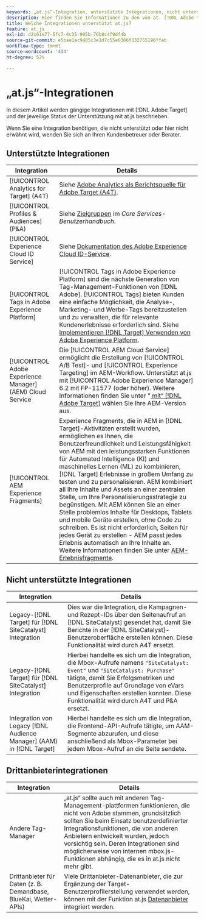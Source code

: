 ```yaml
---
keywords: „at.js“-Integration, unterstützte Integrationen, nicht unterstützte Integrationen, Drittanbieterintegrationen
description: Hier finden Sie Informationen zu den von at. [!DNL Adobe Target]  unterstützten (und nicht unterstützten) Integrationen, einschließlich [!UICONTROL Analytics for Target] (A4T), der [!UICONTROL Experience Cloud ID Service] und mehr.
title: Welche Integrationen unterstützt at.js?
feature: at.js
exl-id: d2c61e77-5fc7-4c35-905b-76b8c4f9df4b
source-git-commit: e5bae1ac9485c3e1d7c55e6386f332755196ffab
workflow-type: tm+mt
source-wordcount: '434'
ht-degree: 52%

---
```


# „at.js“-Integrationen

In diesem Artikel werden gängige Integrationen mit [!DNL Adobe Target] und der jeweilige Status der Unterstützung mit at.js beschrieben.

Wenn Sie eine Integration benötigen, die nicht unterstützt oder hier nicht erwähnt wird, wenden Sie sich an Ihren Kundenbetreuer oder Berater.

## Unterstützte Integrationen

| Integration | Details |
|--- |--- |
| [!UICONTROL Analytics for Target] (A4T) | Siehe [Adobe Analytics als Berichtsquelle für Adobe Target (A4T)](https://experienceleague.adobe.com/docs/target/using/integrate/a4t/a4t.html). |
| [!UICONTROL Profiles & Audiences] (P&amp;A) | Siehe [Zielgruppen](https://experienceleague.adobe.com/docs/core-services/interface/audiences/audience-library.html?lang=de) im *Core Services-Benutzerhandbuch*. |
| [!UICONTROL Experience Cloud ID Service] | Siehe [Dokumentation des Adobe Experience Cloud ID-Service](https://experienceleague.adobe.com/docs/id-service/using/home.html). |
| [!UICONTROL Tags in Adobe Experience Platform] | [!UICONTROL Tags in Adobe Experience Platform] sind die nächste Generation von Tag-Management-Funktionen von [!DNL Adobe]. [!UICONTROL Tags] bieten Kunden eine einfache Möglichkeit, die Analyse-, Marketing- und Werbe-Tags bereitzustellen und zu verwalten, die für relevante Kundenerlebnisse erforderlich sind. Siehe [Implementieren  [!DNL Target]  Verwenden von Adobe Experience Platform](../how-to-deployatjs/implement-target-using-adobe-launch.md). |
| [!UICONTROL Adobe Experience Manager] (AEM) Cloud Service | Die [!UICONTROL AEM Cloud Service] ermöglicht die Erstellung von [!UICONTROL A/B Test]- und [!UICONTROL Experience Targeting] im AEM-Workflow. Unterstützt at.js mit [!UICONTROL Adobe Experience Manager] 6.2 mit FP-11577 (oder höher). Weitere Informationen finden Sie unter &quot;[ mit“  [!DNL Adobe Target]](https://experienceleague.adobe.com/docs/experience-manager-release-information/aem-release-updates/previous-updates/aem-previous-versions.html?lang=de) wählen Sie Ihre AEM-Version aus. |
| [!UICONTROL AEM Experience Fragments] | Experience Fragments, die in AEM in [!DNL Target]-Aktivitäten erstellt wurden, ermöglichen es Ihnen, die Benutzerfreundlichkeit und Leistungsfähigkeit von AEM mit den leistungsstarken Funktionen für Automated Intelligence (KI) und maschinelles Lernen (ML) zu kombinieren, [!DNL Target] Erlebnisse in großem Umfang zu testen und zu personalisieren.  AEM kombiniert all Ihre Inhalte und Assets an einer zentralen Stelle, um Ihre Personalisierungsstrategie zu begünstigen. Mit AEM können Sie an einer Stelle problemlos Inhalte für Desktops, Tablets und mobile Geräte erstellen, ohne Code zu schreiben. Es ist nicht erforderlich, Seiten für jedes Gerät zu erstellen - AEM passt jedes Erlebnis automatisch an Ihre Inhalte an.  Weitere Informationen finden Sie unter [AEM-Erlebnisfragmente](https://experienceleague.adobe.com/docs/target/using/experiences/offers/aem-experience-fragments.html). |

## Nicht unterstützte Integrationen

| Integration | Details |
|--- |--- |
| Legacy-[!DNL Target] für [!DNL SiteCatalyst] Integration | Dies war die Integration, die Kampagnen- und Rezept-IDs über den Seitenaufruf an [!DNL SiteCatalyst] gesendet hat, damit Sie Berichte in der [!DNL SiteCatalyst]-Benutzeroberfläche erstellen können. Diese Funktionalität wird durch A4T ersetzt. |
| Legacy-[!DNL Target] für [!DNL SiteCatalyst] Integration | Hierbei handelte es sich um die Integration, die Mbox-Aufrufe namens `"SiteCatalyst: Event"` und `"SiteCatalyst: Purchase"` tätigte, damit Sie Erfolgsmetriken und Benutzerprofile auf Grundlage von eVars und Eigenschaften erstellen konnten. Diese Funktionalität wird durch A4T und P&amp;A ersetzt. |
| Integration von Legacy [!DNL Audience Manager] (AAM) in [!DNL Target] | Hierbei handelte es sich um die Integration, die Frontend-API-Aufrufe tätigte, um AAM-Segmente abzurufen, und diese anschließend als Mbox-Parameter bei jedem Mbox-Aufruf an die Seite sendete. |

## Drittanbieterintegrationen

| Integration | Details |
|--- |--- |
| Andere Tag-Manager | „at.js“ sollte auch mit anderen Tag-Management-plattformen funktionieren, die nicht von Adobe stammen, grundsätzlich sollten Sie beim Einsatz benutzerdefinierter Integrationsfunktionen, die von anderen Anbietern entwickelt wurden, jedoch vorsichtig sein. Deren Integrationen sind möglicherweise von internen mbox.js-Funktionen abhängig, die es in at.js nicht mehr gibt. |
| Drittanbieter für Daten (z. B. Demandbase, BlueKai, Wetter-APIs) | Viele Drittanbieter-Datenanbieter, die zur Ergänzung der Target-Benutzerprofilerstellung verwendet werden, können mit der Funktion at.js [Datenanbieter](../atjs-functions/targetglobalsettings.md#data-providers) integriert werden. |
